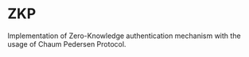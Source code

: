 # ZKP
Implementation of Zero-Knowledge authentication mechanism with the usage of Chaum Pedersen Protocol.
